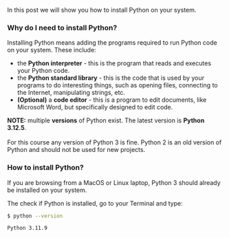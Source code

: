 In this post we will show you how to install Python on your system.

### Why do I need to install Python?

Installing Python means adding the programs required to run Python code on your system. These include:

- the **Python interpreter** - this is the program that reads and executes your Python code.
- the **Python standard library** - this is the code that is used by your programs to do interesting things, such as opening files, connecting to the Internet, manipulating strings, etc.
- **(Optional)** a **code editor** - this is a program to edit documents, like Microsoft Word, but specifically designed to edit code.

<p class="note">
<b>NOTE:</b> multiple <b>versions</b> of Python exist. The latest version is <b>Python 3.12.5</b>.
<br>
<br>
For this course any version of Python 3 is fine. Python 2 is an old version of Python and should not be used for new projects.
</p>

### How to install Python?

If you are browsing from a MacOS or Linux laptop, Python 3 should already be installed on your system.

The check if Python is installed, go to your Terminal and type:

```bash
$ python --version

Python 3.11.9
```
